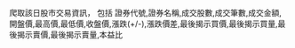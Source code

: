 爬取該日股市交易資訊，
包括 證券代號,證券名稱,成交股數,成交筆數,成交金額,開盤價,最高價,最低價,收盤價,漲跌(+/-),漲跌價差,最後揭示買價,最後揭示買量,最後揭示賣價,最後揭示賣量,本益比

